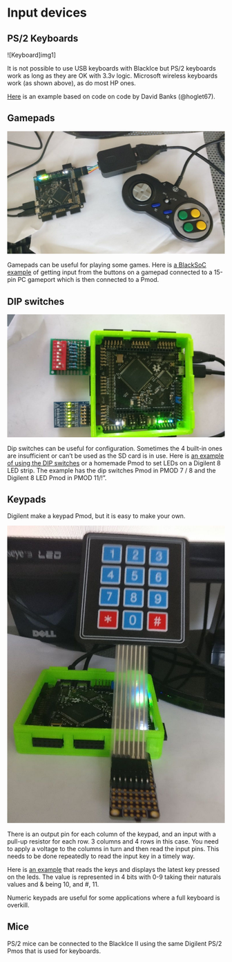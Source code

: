 # Input devices

## PS/2 Keyboards

![Keyboard]img1]

It is not possible to use USB keyboards with BlackIce but PS/2 keyboards work as long as they are OK with 3.3v logic. Microsoft wireless keyboards work (as shown above), as do most HP ones.

[Here][] is an example based on code on code by David Banks (@hoglet67).

[img1]:									./Keyboard.jpg "Keyboard"
[Here]:									https://github.com/lawrie/verilog_examples/tree/master/fpga/ps2

## Gamepads

![Gamepad][img2]

Gamepads can be useful for playing some games. Here is [a BlackSoC example][] of getting input from the buttons on a gamepad connected to a 15-pin PC gameport which is then connected to a Pmod.

[img2]:									./Gamepad.jpg "Gamepad"
[a BlackSoC example]:					https://github.com/lawrie/icotools/tree/master/icosoc/examples/gamepad

## DIP switches

![DIP Switches][img3]

Dip switches can  be useful for configuration. Sometimes the 4 built-in ones are insufficient or can’t be used as the SD card is in use. Here is [an example of using the DIP switches][] or a homemade Pmod to set LEDs on a Digilent 8 LED strip. The example has the dip switches Pmod in PMOD 7 / 8 and the Digilent 8 LED Pmod in PMOD 11/!”.

[img3]:									./DIPSwitches.jpg "DIP Switches"
[an example of using the DIP switches]:	https://github.com/lawrie/verilog_examples/tree/master/ebook/input/switches8

## Keypads

Digilent make a keypad Pmod, but it is easy to make your own. 

![Keypad][img4]

There is an output pin for each column of the keypad, and an input with a pull-up resistor for each row. 3 columns and 4 rows in this case. You need to apply a voltage to the columns in turn and then read the input pins. This needs to be done repeatedly to read the input key in a timely way.

Here is [an example][] that reads the keys and displays the latest key pressed on the leds. The value is represented in 4 bits with 0-9 taking their naturals values and & being 10, and #, 11.


Numeric keypads are useful for some applications where a full keyboard is overkill.

[img4]:									./Keypad.jpg "Keypad"
[an example]:							https://github.com/lawrie/verilog_examples/tree/master/fpga/keypad

## Mice

PS/2 mice can be connected to the BlackIce II using the same Digilent PS/2 Pmos that is used for keyboards.
